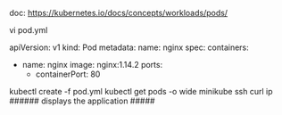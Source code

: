 doc: https://kubernetes.io/docs/concepts/workloads/pods/  

vi pod.yml

apiVersion: v1
kind: Pod
metadata:
  name: nginx
spec:
  containers:
  - name: nginx
    image: nginx:1.14.2
    ports:
    - containerPort: 80

kubectl create -f pod.yml
kubectl get pods -o wide
minikube ssh
curl ip ###### displays the application #####
